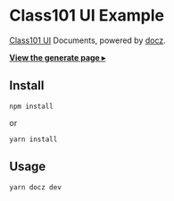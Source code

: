 # Class101 UI Example

[Class101 UI](https://github.com/pedaling/class101-ui) Documents, powered by [docz](https://github.com/pedronauck/docz).

[**View the generate page ▸**](https://class101-ui.netlify.com)

## Install

```console
npm install
```

or

```console
yarn install
```

## Usage

```console
yarn docz dev
```
